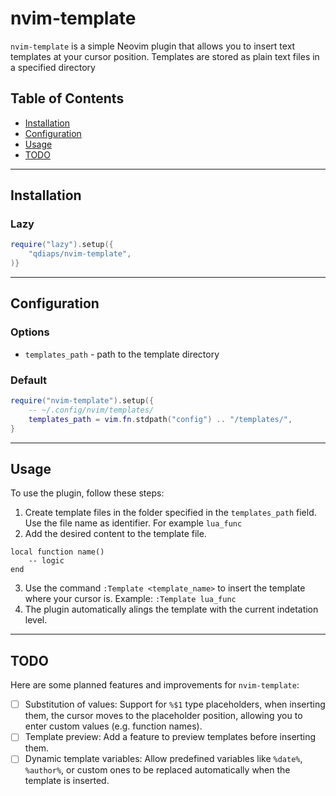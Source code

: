 # nvim-template

`nvim-template` is a simple Neovim plugin that allows you to insert text templates at your cursor
position. Templates are stored as plain text files in a specified directory

## Table of Contents

* [Installation](#installation)
* [Configuration](#configuration)
* [Usage](#usage)
* [TODO](#todo)

---

## Installation

### Lazy

```lua
require("lazy").setup({
    "qdiaps/nvim-template",
)}
```

---

## Configuration

### Options

* `templates_path` - path to the template directory

### Default

```lua
require("nvim-template").setup({
    -- ~/.config/nvim/templates/
    templates_path = vim.fn.stdpath("config") .. "/templates/",
}
```

---

## Usage

To use the plugin, follow these steps:
1. Create template files in the folder specified in the `templates_path` field. Use the file name as
   identifier. For example `lua_func`
2. Add the desired content to the template file.
```lua_func
local function name()
    -- logic
end
```
3. Use the command `:Template <template_name>` to insert the template where your cursor is.
Example: `:Template lua_func`
4. The plugin automatically alings the template with the current indetation level.

---

## TODO

Here are some planned features and improvements for `nvim-template`:
* [ ] Substitution of values:
Support for `%$1` type placeholders, when inserting them, the cursor moves to the placeholder
position, allowing you to enter custom values (e.g. function names).
* [ ] Template preview:
Add a feature to preview templates before inserting them.
* [ ] Dynamic template variables:
Allow predefined variables like `%date%`, `%author%`, or custom ones to be replaced automatically
when the template is inserted.
